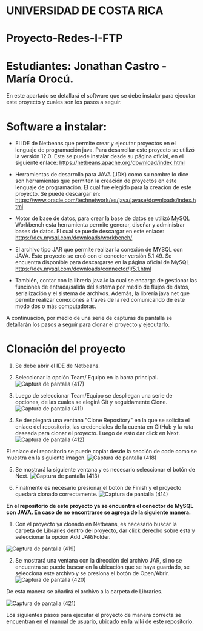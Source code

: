 # UNIVERSIDAD DE COSTA RICA 
# Proyecto-Redes-I-FTP
# Estudiantes: Jonathan Castro - María Orocú.

En este apartado se detallará el software que se debe instalar para ejecutar este proyecto y cuales son los pasos a seguir. 

# Software a instalar:

- El IDE de Netbeans que permite crear y ejecutar proyectos en el lenguaje de programación java. 
  Para desarrollar este proyecto se utilizó la versión 12.0. Este se puede instalar desde su página oficial, en el siguiente enlace:                                               https://netbeans.apache.org/download/index.html
  
- Herramientas de desarrollo para JAVA (JDK) como su nombre lo dice son herramientas que permiten la creación de proyectos en este lenguaje de programación. El cual fue elegido   para la creación de este proyecto. Se puede descargar en: https://www.oracle.com/technetwork/es/java/javase/downloads/index.html
  
- Motor de base de datos, para crear la base de datos se utilizó MySQL Workbench esta herramienta permite generar, diseñar y administrar bases de datos. El cual se puede           descargar   en este enlace: https://dev.mysql.com/downloads/workbench/
  
- El archivo tipo JAR que permite realizar la conexión de MYSQL con JAVA. Este proyecto se creó con el conector versión 5.1.49. Se encuentra disponible para descargarse en la     página oficial de MySQL https://dev.mysql.com/downloads/connector/j/5.1.html 

- También, contar con la librería java.io la cual se encarga de gestionar las funciones de entrada/salida del sistema por medio de flujos de datos, serialización y el sistema de   archivos. Además, la librería java.net que permite realizar conexiones a través de la red comunicando de este modo dos o más computadoras. 

A continuación, por medio de una serie de capturas de pantalla se detallarán los pasos a seguir para clonar el proyecto y ejecutarlo. 

# Clonación del proyecto

1. Se debe abrir el IDE de Netbeans.

2. Seleccionar la opción Team/ Equipo en la barra principal. 
![Captura de pantalla (417)](https://user-images.githubusercontent.com/28690419/86803156-f89a9700-c032-11ea-9b4a-5f505487ff96.png)

3. Luego de seleccionar Team/Equipo se despliegan una serie de opciones, de las cuales se elegirá Git y seguidamente Clone.
![Captura de pantalla (411)](https://user-images.githubusercontent.com/28690419/86814230-5a143300-c03e-11ea-8728-37b471a8f03e.png)

4. Se desplegará una ventana "Clone Repository" en la que se solicita el enlace del repositorio, las credenciales de la cuenta en GitHub y la ruta deseada para clonar el proyecto. Luego de esto dar click en Next. 
![Captura de pantalla (412)](https://user-images.githubusercontent.com/28690419/86814693-ffc7a200-c03e-11ea-88be-c5fd638cbc79.png)

El enlace del repositorio se puede copiar desde la sección de code como se muestra en la siguiente imagen.
![Captura de pantalla (418)](https://user-images.githubusercontent.com/28690419/86815060-7795cc80-c03f-11ea-9315-711ce90145ad.png)

5. Se mostrará la siguiente ventana y es necesario seleccionar el botón de Next.
![Captura de pantalla (413)](https://user-images.githubusercontent.com/28690419/86815636-1cb0a500-c040-11ea-917a-74a1ff948452.png)

6. Finalmente es necesario presionar el botón de Finish y el proyecto quedará clonado correctamente. 
![Captura de pantalla (414)](https://user-images.githubusercontent.com/28690419/86816613-45856a00-c041-11ea-9965-86fc0c9d4436.png)


**En el repositorio de este proyecto ya se encuentra el conector de MySQL con JAVA. En caso de no encontrarse se agrega de la siguiente manera.** 
1. Con el proyecto ya clonado en Netbeans, es necesario buscar la carpeta de Libraries dentro del proyecto, dar click derecho sobre esta y seleccionar la opción Add JAR/Folder.

![Captura de pantalla (419)](https://user-images.githubusercontent.com/28690419/86861857-4809b300-c085-11ea-8a89-c203f14aaebc.png)

2. Se mostrará una ventana con la dirección del archivo JAR, si no se encuentra se puede buscar en la ubicación que se haya guardado, se selecciona este archivo y se presiona el botón de Open/Abrir. 
![Captura de pantalla (420)](https://user-images.githubusercontent.com/28690419/86861535-91a5ce00-c084-11ea-8e50-01287418f5b8.png)

De esta manera se añadirá el archivo a la carpeta de Libraries.

![Captura de pantalla (421)](https://user-images.githubusercontent.com/28690419/86861574-aa15e880-c084-11ea-93fb-84b7e5401892.png)

Los siguientes pasos para ejecutar el proyecto de manera correcta se encuentran en el manual de usuario, ubicado en la wiki de este repositorio.


